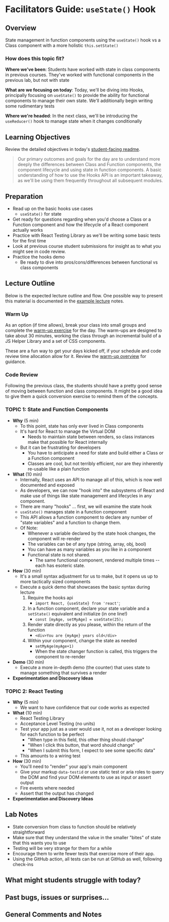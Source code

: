 # Facilitators Guide: `useState()` Hook

## Overview

State management in function components using the `useState()` hook vs a Class component with a more holistic `this.setState()`

### How does this topic fit?

**Where we've been**:
Students have worked with state in class components in previous courses. They've worked with functional components in the previous lab, but not with state

**What are we focusing on today**:
Today, we'll be diving into Hooks, principally focusing on `useState()` to provide the ability for functional components to manage their own state. We'll additionally begin writing some rudimentary tests

**Where we're headed**:
In the next class, we'll be introducing the `useReducer()` hook to manage state when it changes conditionally

## Learning Objectives

Review the detailed objectives in today's [student-facing readme](../README.md).

> Our primary outcomes and goals for the day are to understand more deeply the differences between Class and Function components, the component lifecycle and using state in function components. A basic understanding of how to use the Hooks API is an important takeaway, as we'll be using them frequently throughout all subsequent modules.

## Preparation

- Read up on the basic hooks use cases
  - `useState()` for state
- Get ready for questions regarding when you'd choose a Class or a Function component and how the lifecycle of a React component actually works
- Practice with React Testing Library as we'll be writing some basic tests for the first time
- Look at previous course student submissions for insight as to what you might see in code review.
- Practice the hooks demo
  - Be ready to dive into pros/cons/differences between functional vs class components

## Lecture Outline

Below is the expected lecture outline and flow. One possible way to present this material is documented in the [example lecture](./LECTURE-EXAMPLE.md) notes.

### Warm Up

As an option (if time allows), break your class into small groups and complete the [warm-up exercise](../warm-up/README.md) for the day. The warm-ups are designed to take about 30 minutes, working the class through an incremental build of a JS Helper Library and a set of CSS components.

These are a fun way to get your days kicked off, if your schedule and code review time allocation allow for it. Review the [warm-up overview](../../warm-ups/README.md) for guidance.

### Code Review

Following the previous class, the students should have a pretty good sense of moving between function and class components. It might be a good idea to give them a quick conversion exercise to remind them of the concepts.

### TOPIC 1: State and Function Components

- **Why** (5 min)
  - To this point, state has only ever lived in Class components
  - It's hard for React to manage the Virtual DOM
    - Needs to maintain state between renders, so class instances make that possible for React internally
  - But it can be frustrating for developers
    - You have to anticipate a need for state and build either a Class or a Function component
    - Classes are cool, but not terribly efficient, nor are they inherently re-usable like a plain function
- **What** (10 min)
  - Internally, React uses an API to manage all of this, which is now well documented and exposed
  - As developers, we can now "hook into" the subsystems of React and make use of things like state management and lifecycles in any component.
  - There are many "hooks" ... first, we will examine the state hook
  - `useState()` manages state in a function component
  - This API allows a function component to declare any number of "state variables" and a function to change them.
  - Of Note:
    - Whenever a variable declared by the state hook changes, the component will re-render
    - The variables can be of any type (string, array, obj, bool)
    - You can have as many variables as you like in a component
    - Functional state is not shared.
      - The same functional component, rendered multiple times -- each has esoteric state.
- **How** (30 min)
  - It's a small syntax adjustment for us to make, but it opens us up to more tactically sized components
  - Execute a quick demo that showcases the basic syntax during lecture
    1. Require the hooks api
       - `import React, {useState} from 'react'`;
    1. In a function component, declare your state variable and a `setState()` equivalent and initialize (in one line!)
       - `const [myAge, setMyAge] = useState(25);`
    1. Render state directly as you please, within the return of the function
       - `<div>You are {myAge} years old</div>`
    1. Within your component, change the state as needed
       - `setMyAge(myAge+1)`
       - When the state changer function is called, this triggers the component to re-render
- **Demo** (30 min)
  - Execute a more in-depth demo (the counter) that uses state to manage something that survives a render
- **Experimentation and Discovery Ideas**

### TOPIC 2: React Testing

- **Why** (5 min)
  - We want to have confidence that our code works as expected
- **What** (10 min)
  - React Testing Library
  - Acceptance Level Testing (no units)
  - Test your app just as a user would use it, not as a developer looking for each function to be perfect
    - "When type in this field, this other thing should change"
    - "When I click this button, that word should change"
    - "When I submit this form, I expect to see some specific data"
  - This amounts to a wiring test
- **How** (30 min)
  - You'll need to "render" your app's main component
  - Give your markup `data-testid` or use static test or aria roles to query the DOM and find your DOM elements to use as input or assert output
  - Fire events where needed
  - Assert that the output has changed
- **Experimentation and Discovery Ideas**

## Lab Notes

- State conversion from class to function should be relatively straightforward
- Make sure that they understand the value in the smaller "bites" of state that this wants you to use
- Testing will be very strange for them for a while
- Encourage them to write fewer tests that exercise more of their app.
- Using the GitHub action, all tests can be run at GitHub as well, following check-ins

## What might students struggle with today?

## Past bugs, issues or surprises...

## General Comments and Notes
